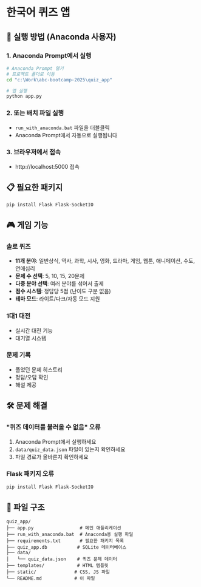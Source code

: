 # 한국어 퀴즈 앱

## 🚀 실행 방법 (Anaconda 사용자)

### 1. Anaconda Prompt에서 실행
```bash
# Anaconda Prompt 열기
# 프로젝트 폴더로 이동
cd "c:\Work\abc-bootcamp-2025\quiz_app"

# 앱 실행
python app.py
```

### 2. 또는 배치 파일 실행
- `run_with_anaconda.bat` 파일을 더블클릭
- Anaconda Prompt에서 자동으로 실행됩니다

### 3. 브라우저에서 접속
- http://localhost:5000 접속

## 📋 필요한 패키지
```bash
pip install Flask Flask-SocketIO
```

## 🎮 게임 기능

### 솔로 퀴즈
- **11개 분야**: 일반상식, 역사, 과학, 시사, 영화, 드라마, 게임, 웹툰, 애니메이션, 수도, 연애심리
- **문제 수 선택**: 5, 10, 15, 20문제
- **다중 분야 선택**: 여러 분야를 섞어서 출제
- **점수 시스템**: 정답당 5점 (난이도 구분 없음)
- **테마 모드**: 라이트/다크/자동 모드 지원

### 1대1 대전
- 실시간 대전 기능
- 대기열 시스템

### 문제 기록
- 풀었던 문제 히스토리
- 정답/오답 확인
- 해설 제공

## 🛠️ 문제 해결

### "퀴즈 데이터를 불러올 수 없음" 오류
1. Anaconda Prompt에서 실행하세요
2. `data/quiz_data.json` 파일이 있는지 확인하세요
3. 파일 경로가 올바른지 확인하세요

### Flask 패키지 오류
```bash
pip install Flask Flask-SocketIO
```

## 📁 파일 구조
```
quiz_app/
├── app.py                 # 메인 애플리케이션
├── run_with_anaconda.bat  # Anaconda용 실행 파일
├── requirements.txt       # 필요한 패키지 목록
├── quiz_app.db           # SQLite 데이터베이스
├── data/
│   └── quiz_data.json    # 퀴즈 문제 데이터
├── templates/            # HTML 템플릿
├── static/              # CSS, JS 파일
└── README.md            # 이 파일
```
